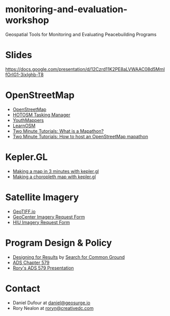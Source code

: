 # monitoring-and-evaluation-workshop
Geospatial Tools for Monitoring and Evaluating Peacebuilding Programs

# Slides
https://docs.google.com/presentation/d/12Czrd11K2PE8aLVWAAC08d5MmIfOrIG1-3ixIghb-T8

# OpenStreetMap
- [OpenStreetMap](https://openstreetmap.org)
- [HOTOSM Tasking Manager](https://tasks.hotosm.org)
- [YouthMappers](https://www.youthmappers.org/)
- [LearnOSM](https://learnosm.org/en/)
- [Two Minute Tutorials: What is a Mapathon?](https://youtu.be/pAcsCmvG2hs)
- [Two Minute Tutorials: How to host an OpenStreetMap mapathon](https://youtu.be/njxePdKn1pI)

# Kepler.GL
- [Making a map in 3 minutes with kepler.gl](https://medium.com/vis-gl/animating-40-years-of-california-earthquakes-e4ffcdd4a289)
- [Making a choropleth map with kepler.gl](https://medium.com/vis-gl/visualizing-u-s-county-unemployment-with-kepler-gl-c5f2ed31c71)

# Satellite Imagery
- [GeoTIFF.io](https://geotiff.io)
- [GeoCenter Imagery Request Form](https://geocenterusaid.org/remotesensing/request.html)
- [HIU Imagery Request Form](https://hiu.state.gov/imagery/request/)

# Program Design & Policy
- [Designing for Results](https://www.sfcg.org/Documents/manualpart1.pdf) by [Search for Common Ground](https://www.sfcg.org/)
- [ADS Chapter 579](https://www.usaid.gov/ads/policy/500/579)
- [Rory's ADS 579 Presentation](https://notoncebut2x.github.io/ads579Presentation/#/)

# Contact
- Daniel Dufour at daniel@geosurge.io
- Rory Nealon at roryn@creativedc.com
